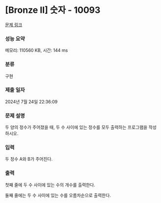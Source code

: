 # [Bronze II] 숫자 - 10093  

[문제 링크](https://www.acmicpc.net/problem/10093) 

### 성능 요약

메모리: 110560 KB, 시간: 144 ms

### 분류

구현

### 제출 일자

2024년 7월 24일 22:36:09

### 문제 설명

<p>두 양의 정수가 주어졌을 때, 두 수 사이에 있는 정수를 모두 출력하는 프로그램을 작성하시오.</p>

### 입력 

 <p>두 정수 A와 B가 주어진다.</p>

### 출력 

 <p>첫째 줄에 두 수 사이에 있는 수의 개수를 출력한다.</p>

<p>둘째 줄에는 두 수 사이에 있는 수를 오름차순으로 출력한다.</p>

